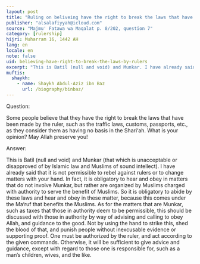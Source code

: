 ```yaml
---
layout: post
title: "Ruling on beliveing have the right to break the laws that have been made by the ruler"
publisher: "alsalafiyyah@icloud.com"
source: "Majmu' Fatawa wa Maqalat p. 8/202, question 7"
category: [rulership]
hijri: Muharram 16, 1442 AH
lang: en
locale: en
note: false
uid: believing-have-right-to-break-the-laws-by-rulers
excerpt: "This is Batil (null and void) and Munkar. I have already said that it is not permissible to rebel against rulers or to change matters with your hand."
muftis:
  shaykh: 
    - name: Shaykh Abdul-Aziz ibn Baz
      url: /biography/binbaz/
---
```


Question: 

Some people believe that they have the right to break the laws that have been made by the ruler, such as the traffic laws, customs, passports, etc., as they consider them as having no basis in the Shari‘ah. What is your opinion? May Allah preserve you! 

Answer:

This is Batil (null and void) and Munkar (that which is unacceptable or disapproved of by Islamic law and Muslims of sound intellect). I have already said that it is not permissible to rebel against rulers or to change matters with your hand. In fact, it is obligatory to hear and obey in matters that do not involve Munkar, but rather are organized by Muslims charged with authority to serve the benefit of Muslims. So it is obligatory to abide by these laws and hear and obey in these matter, because this comes under the Ma‘ruf that benefits the Muslims. As for the matters that are Munkar, such as taxes that those in authority deem to be permissible, this should be discussed with those in authority by way of advising and calling to obey Allah, and guidance to the good. Not by using the hand to strike this, shed the blood of that, and punish people without inexcusable evidence or supporting proof. One must be authorized by the ruler, and act according to the given commands. Otherwise, it will be sufficient to give advice and guidance, except with regard to those one is responsible for, such as a man’s children, wives, and the like.
